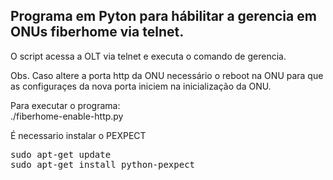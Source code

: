 <h2>Programa em Pyton para hábilitar a gerencia em ONUs fiberhome via telnet.</h2>

O script acessa a OLT via telnet e executa o comando de gerencia.

Obs. Caso altere a porta http da ONU  necessário o reboot na ONU para que as configuraçes da nova porta iniciem na inicialização da ONU.

Para executar o programa:
<br>
./fiberhome-enable-http.py

É necessario instalar o PEXPECT
<pre>
sudo apt-get update
sudo apt-get install python-pexpect
</pre>
